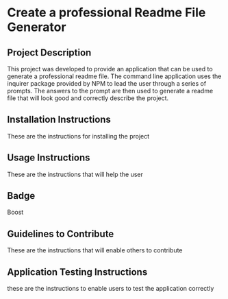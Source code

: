 # Create a professional Readme File Generator

## Project Description 
 This project was developed to provide an application that can be used to generate a professional readme file.   The command line application uses the inquirer package provided by NPM to lead the user through a series of prompts.  The answers to the prompt are then used to generate a readme file that will look good and correctly describe the project. 

## Installation Instructions 
 These are the instructions for installing the project 

## Usage Instructions 
 These are the instructions that will help the user

## Badge 
 Boost

## Guidelines to Contribute 
 These are the instructions that will enable others to contribute 

## Application Testing Instructions 
 these are the instructions to enable users to test the application correctly

